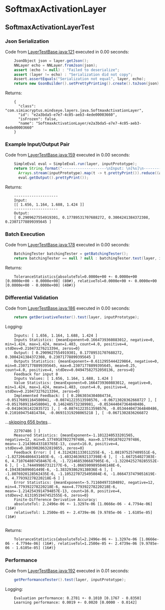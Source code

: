 # SoftmaxActivationLayer
## SoftmaxActivationLayerTest
### Json Serialization
Code from [LayerTestBase.java:121](../../../../../../../src/test/java/com/simiacryptus/mindseye/layers/LayerTestBase.java#L121) executed in 0.00 seconds: 
```java
    JsonObject json = layer.getJson();
    NNLayer echo = NNLayer.fromJson(json);
    assert (echo != null) : "Failed to deserialize";
    assert (layer != echo) : "Serialization did not copy";
    Assert.assertEquals("Serialization not equal", layer, echo);
    return new GsonBuilder().setPrettyPrinting().create().toJson(json);
```

Returns: 

```
    {
      "class": "com.simiacryptus.mindseye.layers.java.SoftmaxActivationLayer",
      "id": "e2a3bda5-e7e7-4c05-aeb3-4ede00003660",
      "isFrozen": false,
      "name": "SoftmaxActivationLayer/e2a3bda5-e7e7-4c05-aeb3-4ede00003660"
    }
```



### Example Input/Output Pair
Code from [LayerTestBase.java:159](../../../../../../../src/test/java/com/simiacryptus/mindseye/layers/LayerTestBase.java#L159) executed in 0.00 seconds: 
```java
    SimpleEval eval = SimpleEval.run(layer, inputPrototype);
    return String.format("--------------------\nInput: \n[%s]\n--------------------\nOutput: \n%s",
      Arrays.stream(inputPrototype).map(t -> t.prettyPrint()).reduce((a, b) -> a + ",\n" + b).get(),
      eval.getOutput().prettyPrint());
```

Returns: 

```
    --------------------
    Input: 
    [[ 1.656, 1.164, 1.688, 1.424 ]]
    --------------------
    Output: 
    [ 0.2909627554919301, 0.17789531707688272, 0.3004241384372308, 0.23071778899395645 ]
```



### Batch Execution
Code from [LayerTestBase.java:178](../../../../../../../src/test/java/com/simiacryptus/mindseye/layers/LayerTestBase.java#L178) executed in 0.00 seconds: 
```java
    BatchingTester batchingTester = getBatchingTester();
    return batchingTester == null ? null : batchingTester.test(layer, inputPrototype);
```

Returns: 

```
    ToleranceStatistics{absoluteTol=0.0000e+00 +- 0.0000e+00 [0.0000e+00 - 0.0000e+00] (80#), relativeTol=0.0000e+00 +- 0.0000e+00 [0.0000e+00 - 0.0000e+00] (40#)}
```



### Differential Validation
Code from [LayerTestBase.java:186](../../../../../../../src/test/java/com/simiacryptus/mindseye/layers/LayerTestBase.java#L186) executed in 0.00 seconds: 
```java
    return getDerivativeTester().test(layer, inputPrototype);
```
Logging: 
```
    Inputs: [ 1.656, 1.164, 1.688, 1.424 ]
    Inputs Statistics: {meanExponent=0.1664739360883012, negative=0, min=1.424, max=1.424, mean=1.483, count=4.0, positive=4, stdDev=0.210473276213394, zeros=0}
    Output: [ 0.2909627554919301, 0.17789531707688272, 0.3004241384372308, 0.23071778899395645 ]
    Outputs Statistics: {meanExponent=-0.6112955444229864, negative=0, min=0.23071778899395645, max=0.23071778899395645, mean=0.25, count=4.0, positive=4, stdDev=0.04947582752050136, zeros=0}
    Feedback for input 0
    Inputs Values: [ 1.656, 1.164, 1.688, 1.424 ]
    Value Statistics: {meanExponent=0.1664739360883012, negative=0, min=1.424, max=1.424, mean=1.483, count=4.0, positive=4, stdDev=0.210473276213394, zeros=0}
    Implemented Feedback: [ [ 0.2063034304084734, -0.05176091164580041, -0.08741223513598576, -0.06713028362668727 ], [ -0.05176091164580041, 0.1462485732389981, -0.053444047364840486, -0.04104361422835721 ], [ -0.08741223513598576, -0.053444047364840486, 0.2101694754814784, -0.06931319298065218 ], [ -0.0671302836266872
```
...[skipping 656 bytes](etc/88.txt)...
```
    22797486 ] ]
    Measured Statistics: {meanExponent=-1.1012240533201565, negative=12, min=0.17749187022797486, max=0.17749187022797486, mean=-1.214306433183765E-13, count=16.0, positive=4, stdDev=0.10839020632819855, zeros=0}
    Feedback Error: [ [ 4.3124281133011255E-6, -1.081975257409551E-6, -1.8272064866431403E-6, -1.4032463692137398E-6 ], [ -1.667254027303E-6, 4.710764807458467E-6, -1.7214685306687905E-6, -1.3220425270285552E-6 ], [ -1.744499867312177E-6, -1.0665909895846148E-6, 4.194383609601449E-6, -1.3832938629138036E-6 ], [ -1.8076920128562435E-6, -1.1052270725495084E-6, -1.8664737479051619E-6, 4.779392278220218E-6 ] ]
    Error Statistics: {meanExponent=-5.711604973104892, negative=12, min=4.779392278220218E-6, max=4.779392278220218E-6, mean=-1.2142543914794857E-13, count=16.0, positive=4, stdDev=2.6131951947452555E-6, zeros=0}
    Finite-Difference Derivative Accuracy:
    absoluteTol: 2.2496e-06 +- 1.3297e-06 [1.0666e-06 - 4.7794e-06] (16#)
    relativeTol: 1.2500e-05 +- 2.4739e-06 [9.9785e-06 - 1.6105e-05] (16#)
    
```

Returns: 

```
    ToleranceStatistics{absoluteTol=2.2496e-06 +- 1.3297e-06 [1.0666e-06 - 4.7794e-06] (16#), relativeTol=1.2500e-05 +- 2.4739e-06 [9.9785e-06 - 1.6105e-05] (16#)}
```



### Performance
Code from [LayerTestBase.java:192](../../../../../../../src/test/java/com/simiacryptus/mindseye/layers/LayerTestBase.java#L192) executed in 0.01 seconds: 
```java
    getPerformanceTester().test(layer, inputPrototype);
```
Logging: 
```
    Evaluation performance: 0.2781 +- 0.1010 [0.1767 - 0.8350]
    Learning performance: 0.0019 +- 0.0020 [0.0000 - 0.0142]
    
```

